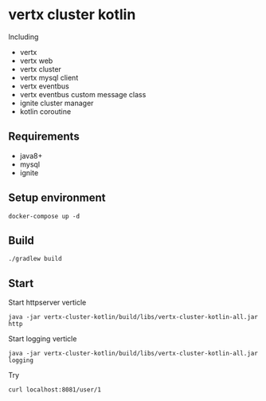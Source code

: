 # vertx cluster kotlin

Including

- vertx
- vertx web
- vertx cluster
- vertx mysql client
- vertx eventbus
- vertx eventbus custom message class
- ignite cluster manager
- kotlin coroutine

## Requirements

- java8+
- mysql
- ignite

## Setup environment

```
docker-compose up -d
```

## Build

```
./gradlew build
```

## Start

Start httpserver verticle

```
java -jar vertx-cluster-kotlin/build/libs/vertx-cluster-kotlin-all.jar http
```

Start logging verticle

```
java -jar vertx-cluster-kotlin/build/libs/vertx-cluster-kotlin-all.jar logging
```

Try

```
curl localhost:8081/user/1
```
